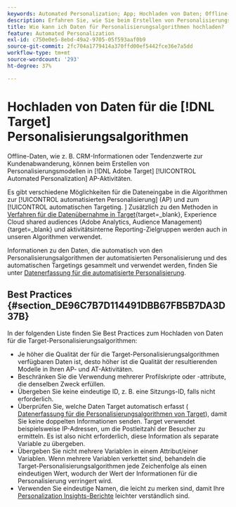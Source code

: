 ```yaml
---
keywords: Automated Personalization; App; Hochladen von Daten; Offline-Daten; Personalisierungsalgorithmus; automatisches Targeting; automatisches Targeting; Best Practices
description: Erfahren Sie, wie Sie beim Erstellen von Personalisierungsmodellen in Adobe Offline-Daten wie CRM-Informationen hochladen können. [!DNL Target] Automated Personalization (AP)-Aktivitäten.
title: Wie kann ich Daten für Personalisierungsalgorithmen hochladen?
feature: Automated Personalization
exl-id: c750e0e5-8ebd-49a2-9705-05f593aaf0b9
source-git-commit: 2fc704a1779414a370ffd00ef5442fce36e7a5dd
workflow-type: tm+mt
source-wordcount: '293'
ht-degree: 37%

---
```


# Hochladen von Daten für die [!DNL Target] Personalisierungsalgorithmen

Offline-Daten, wie z. B. CRM-Informationen oder Tendenzwerte zur Kundenabwanderung, können beim Erstellen von Personalisierungsmodellen in [!DNL Adobe Target] [!UICONTROL Automated Personalization] AP-Aktivitäten.

Es gibt verschiedene Möglichkeiten für die Dateneingabe in die Algorithmen zur [!UICONTROL automatisierten Personalisierung] (AP) und zum [!UICONTROL automatischen Targeting. ] Zusätzlich zu den Methoden in [Verfahren für die Datenübernahme in Target](https://experienceleague.adobe.com/docs/target-dev/developer/implementation/methods/methods-to-get-data-into-target.html){target=_blank}, Experience Cloud shared audiences (Adobe Analytics, Audience Management){target=_blank} und aktivitätsinterne Reporting-Zielgruppen werden auch in unseren Algorithmen verwendet.

Informationen zu den Daten, die automatisch von den Personalisierungsalgorithmen der automatisierten Personalisierung und des automatischen Targetings gesammelt und verwendet werden, finden Sie unter [Datenerfassung für die automatisierte Personalisierung](/help/main/c-activities/t-automated-personalization/ap-data.md).

## Best Practices   {#section_DE96C7B7D114491DBB67FB5B7DA3D37B}

In der folgenden Liste finden Sie Best Practices zum Hochladen von Daten für die Target-Personalisierungsalgorithmen:

* Je höher die Qualität der für die Target-Personalisierungsalgorithmen verfügbaren Daten ist, desto höher ist die Qualität der resultierenden Modelle in Ihren AP- und AT-Aktivitäten.
* Beschränken Sie die Verwendung mehrerer Profilskripte oder -attribute, die denselben Zweck erfüllen.
* Übergeben Sie keine eindeutige ID, z. B. eine Sitzungs-ID, falls nicht erforderlich.
* Überprüfen Sie, welche Daten Target automatisch erfasst ( [Datenerfassung für die Personalisierungsalgorithmen von Target](/help/main/c-activities/t-automated-personalization/ap-data.md)), damit Sie keine doppelten Informationen senden. Target verwendet beispielsweise IP-Adressen, um die Postleitzahl der Besucher zu ermitteln. Es ist also nicht erforderlich, diese Information als separate Variable zu übergeben.
* Übergeben Sie nicht mehrere Variablen in einem Attribut/einer Variablen. Wenn mehrere Variablen verkettet sind, behandeln die Target-Personalisierungsalgorithmen jede Zeichenfolge als einen eindeutigen Wert, wodurch der Wert der Informationen für die Personalisierung verringert wird.
* Verwenden Sie eindeutige Namen, die leicht zu merken sind, damit Ihre  [Personalization Insights-Berichte](/help/main/c-reports/c-personalization-insights-reports/personalization-insights-reports.md#concept_A897070E1EDC403EB84CFB7A6ECAD767) leichter verständlich sind.
